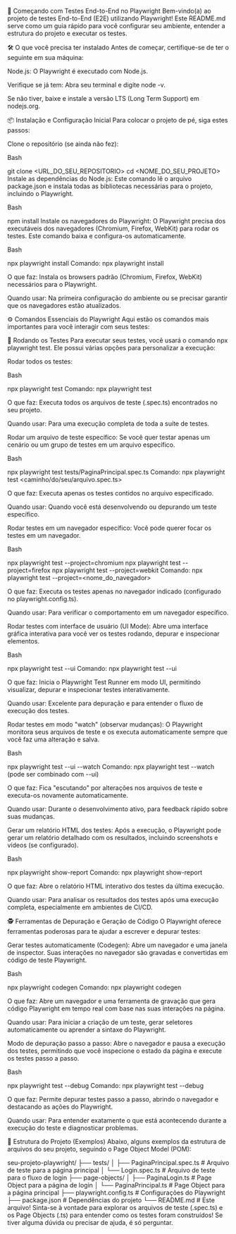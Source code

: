 🚀 Começando com Testes End-to-End no Playwright
Bem-vindo(a) ao projeto de testes End-to-End (E2E) utilizando Playwright! Este README.md serve como um guia rápido para você configurar seu ambiente, entender a estrutura do projeto e executar os testes.

🛠️ O que você precisa ter instalado
Antes de começar, certifique-se de ter o seguinte em sua máquina:

Node.js: O Playwright é executado com Node.js.

Verifique se já tem: Abra seu terminal e digite node -v.

Se não tiver, baixe e instale a versão LTS (Long Term Support) em nodejs.org.

📦 Instalação e Configuração Inicial
Para colocar o projeto de pé, siga estes passos:

Clone o repositório (se ainda não fez):

Bash

git clone <URL_DO_SEU_REPOSITORIO>
cd <NOME_DO_SEU_PROJETO>
Instale as dependências do Node.js:
Este comando lê o arquivo package.json e instala todas as bibliotecas necessárias para o projeto, incluindo o Playwright.

Bash

npm install
Instale os navegadores do Playwright:
O Playwright precisa dos executáveis dos navegadores (Chromium, Firefox, WebKit) para rodar os testes. Este comando baixa e configura-os automaticamente.

Bash

npx playwright install
Comando: npx playwright install

O que faz: Instala os browsers padrão (Chromium, Firefox, WebKit) necessários para o Playwright.

Quando usar: Na primeira configuração do ambiente ou se precisar garantir que os navegadores estão atualizados.

⚙️ Comandos Essenciais do Playwright
Aqui estão os comandos mais importantes para você interagir com seus testes:

🏃 Rodando os Testes
Para executar seus testes, você usará o comando npx playwright test. Ele possui várias opções para personalizar a execução:

Rodar todos os testes:

Bash

npx playwright test
Comando: npx playwright test

O que faz: Executa todos os arquivos de teste (.spec.ts) encontrados no seu projeto.

Quando usar: Para uma execução completa de toda a suíte de testes.

Rodar um arquivo de teste específico:
Se você quer testar apenas um cenário ou um grupo de testes em um arquivo específico.

Bash

npx playwright test tests/PaginaPrincipal.spec.ts
Comando: npx playwright test <caminho/do/seu/arquivo.spec.ts>

O que faz: Executa apenas os testes contidos no arquivo especificado.

Quando usar: Quando você está desenvolvendo ou depurando um teste específico.

Rodar testes em um navegador específico:
Você pode querer focar os testes em um navegador.

Bash

npx playwright test --project=chromium
npx playwright test --project=firefox
npx playwright test --project=webkit
Comando: npx playwright test --project=<nome_do_navegador>

O que faz: Executa os testes apenas no navegador indicado (configurado no playwright.config.ts).

Quando usar: Para verificar o comportamento em um navegador específico.

Rodar testes com interface de usuário (UI Mode):
Abre uma interface gráfica interativa para você ver os testes rodando, depurar e inspecionar elementos.

Bash

npx playwright test --ui
Comando: npx playwright test --ui

O que faz: Inicia o Playwright Test Runner em modo UI, permitindo visualizar, depurar e inspecionar testes interativamente.

Quando usar: Excelente para depuração e para entender o fluxo de execução dos testes.

Rodar testes em modo "watch" (observar mudanças):
O Playwright monitora seus arquivos de teste e os executa automaticamente sempre que você faz uma alteração e salva.

Bash

npx playwright test --ui --watch
Comando: npx playwright test --watch (pode ser combinado com --ui)

O que faz: Fica "escutando" por alterações nos arquivos de teste e executa-os novamente automaticamente.

Quando usar: Durante o desenvolvimento ativo, para feedback rápido sobre suas mudanças.

Gerar um relatório HTML dos testes:
Após a execução, o Playwright pode gerar um relatório detalhado com os resultados, incluindo screenshots e vídeos (se configurado).

Bash

npx playwright show-report
Comando: npx playwright show-report

O que faz: Abre o relatório HTML interativo dos testes da última execução.

Quando usar: Para analisar os resultados dos testes após uma execução completa, especialmente em ambientes de CI/CD.

🕵️ Ferramentas de Depuração e Geração de Código
O Playwright oferece ferramentas poderosas para te ajudar a escrever e depurar testes:

Gerar testes automaticamente (Codegen):
Abre um navegador e uma janela de inspector. Suas interações no navegador são gravadas e convertidas em código de teste Playwright.

Bash

npx playwright codegen
Comando: npx playwright codegen

O que faz: Abre um navegador e uma ferramenta de gravação que gera código Playwright em tempo real com base nas suas interações na página.

Quando usar: Para iniciar a criação de um teste, gerar seletores automaticamente ou aprender a sintaxe do Playwright.

Modo de depuração passo a passo:
Abre o navegador e pausa a execução dos testes, permitindo que você inspecione o estado da página e execute os testes passo a passo.

Bash

npx playwright test --debug
Comando: npx playwright test --debug

O que faz: Permite depurar testes passo a passo, abrindo o navegador e destacando as ações do Playwright.

Quando usar: Para entender exatamente o que está acontecendo durante a execução do teste e diagnosticar problemas.

📂 Estrutura do Projeto (Exemplos)
Abaixo, alguns exemplos da estrutura de arquivos do seu projeto, seguindo o Page Object Model (POM):

seu-projeto-playwright/
├── tests/
│   ├── PaginaPrincipal.spec.ts  # Arquivo de teste para a página principal
│   └── Login.spec.ts            # Arquivo de teste para o fluxo de login
├── page-objects/
│   ├── PaginaLogin.ts           # Page Object para a página de login
│   └── PaginaPrincipal.ts       # Page Object para a página principal
├── playwright.config.ts         # Configurações do Playwright
├── package.json                 # Dependências do projeto
└── README.md                    # Este arquivo!
Sinta-se à vontade para explorar os arquivos de teste (.spec.ts) e os Page Objects (.ts) para entender como os testes foram construídos! Se tiver alguma dúvida ou precisar de ajuda, é só perguntar.
